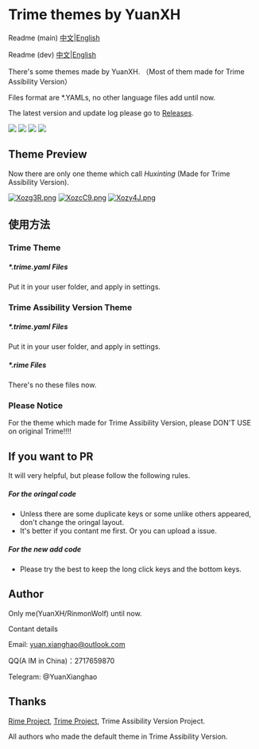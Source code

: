 # Trime themes by YuanXH

Readme (main) [中文](https://github.com/RinmonWolf/TRime-Themes-By-YXH/blob/main/Readme.md)|[English](https://github.com/RinmonWolf/TRime-Themes-By-YXH/blob/main/Readme/Readme-EN.md)

Readme (dev) [中文](https://github.com/RinmonWolf/TRime-Themes-By-YXH/blob/dev/Readme.md)|[English](https://github.com/RinmonWolf/TRime-Themes-By-YXH/blob/dev/Readme/Readme-EN.md)

There's some themes made by YuanXH. （Most of them made for Trime Assibility Version）

Files format are *.YAMLs, no other language files add until now. 

The latest version and update log please go to [Releases](https://github.com/RinmonWolf/TRime-Themes-By-YXH/releases). 

[![](https://img.shields.io/github/issues/RinmonWolf/TRime-Themes-By-YXH)](https://github.com/RinmonWolf/TRime-Themes-By-YXH/issues) [![](https://img.shields.io/github/release/RinmonWolf/TRime-Themes-By-YXH)](https://github.com/RinmonWolf/TRime-Themes-By-YXH/releases) [![](https://img.shields.io/github/forks/RinmonWolf/TRime-Themes-By-YXH)](https://github.com/RinmonWolf/TRime-Themes-By-YXH/network/members) [![](https://img.shields.io/github/stars/RinmonWolf/TRime-Themes-By-YXH)](https://github.com/RinmonWolf/TRime-Themes-By-YXH/stargazers)

## Theme Preview

Now there are only one theme which call *Huxinting* (Made for Trime Assibility Version). 

[![Xozg3R.png](https://s1.ax1x.com/2022/06/15/Xozg3R.png)](https://imgtu.com/i/Xozg3R)
[![XozcC9.png](https://s1.ax1x.com/2022/06/15/XozcC9.png)](https://imgtu.com/i/XozcC9)
[![Xozy4J.png](https://s1.ax1x.com/2022/06/15/Xozy4J.png)](https://imgtu.com/i/Xozy4J)

## 使用方法

### Trime Theme

##### *.trime.yaml Files

Put it in your user folder, and apply in settings. 

### Trime Assibility Version Theme

##### *.trime.yaml Files

Put it in your user folder, and apply in settings. 

##### *.rime Files

There's no these files now. 

### Please Notice

For the theme which made for Trime Assibility Version, please DON'T USE on original Trime!!!!

## If you want to PR

It will very helpful, but please follow the following rules. 

##### For the oringal code

* Unless there are some duplicate keys or some unlike others appeared, don't change the oringal layout. 
* It's better if you contant me first. Or you can upload a issue. 

##### For the new add code

* Please try the best to keep the long click keys and the bottom keys. 

## Author

Only me(YuanXH/RinmonWolf) until now. 

Contant details

Email: yuan.xianghao@outlook.com

QQ(A IM in China)：2717659870

Telegram: @YuanXianghao

## Thanks

[Rime Project](https://github.com/rime/home), [Trime Project](https://github.com/osfans/trime), Trime Assibility Version Project. 

All authors who made the default theme in Trime Assibility Version. 